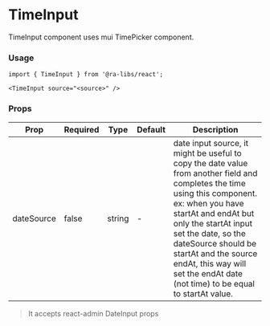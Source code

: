 # TimeInput

TimeInput component uses mui TimePicker component.


### Usage

```tsx
import { TimeInput } from '@ra-libs/react';

<TimeInput source="<source>" />
```

### Props

| Prop            | Required | Type   | Default | Description                                                                                                                                                                                                                   |
| --------------- | -------- | ------ | ------- | ----------------------------------------------------------------------------------------------------------------------------------------------------------------------------------------------------------------------------- |
| dateSource | false | string | - | date input source, it might be useful to copy the date value from another field and completes the time using this component. ex: when you have startAt and endAt but only the startAt input set the date, so the dateSource should be startAt and the source endAt, this way will set the endAt date (not time) to be equal to startAt value.

> It accepts react-admin DateInput props